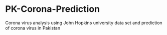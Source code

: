 # PK-Corona-Prediction
Corona virus analysis  using John Hopkins university data set and prediction of corona virus in Pakistan
